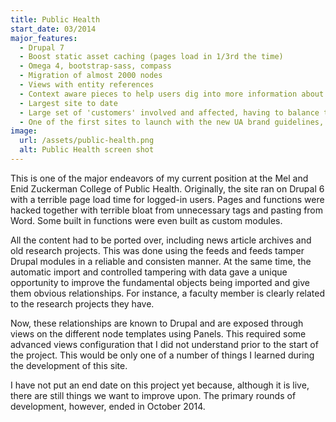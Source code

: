 ```yaml
---
title: Public Health
start_date: 03/2014
major_features:
  - Drupal 7
  - Boost static asset caching (pages load in 1/3rd the time)
  - Omega 4, bootstrap-sass, compass
  - Migration of almost 2000 nodes
  - Views with entity references
  - Context aware pieces to help users dig into more information about faculty, research areas, and research projects
  - Largest site to date
  - Large set of 'customers' involved and affected, having to balance their requests with each other and the reality of user experience.
  - One of the first sites to launch with the new UA brand guidelines, helping to shape standards before they were made.
image:
  url: /assets/public-health.png
  alt: Public Health screen shot
---
```


This is one of the major endeavors of my current position at the Mel and Enid
Zuckerman College of Public Health. Originally, the site ran on Drupal 6 with
a terrible page load time for logged-in users. Pages and functions were hacked
together with terrible bloat from unnecessary tags and pasting from Word. Some
built in functions were even built as custom modules.

All the content had to be ported over, including news article archives and old
research projects. This was done using the feeds and feeds tamper Drupal modules in a reliable and consisten manner.
At the same time, the automatic import and controlled tampering with data gave
a unique opportunity to improve the fundamental objects being imported and
give them obvious relationships. For instance, a faculty member is clearly
related to the research projects they have.

Now, these relationships are known to Drupal and are exposed through views on
the different node templates using Panels. This required some advanced views
configuration that I did not understand prior to the start of the project.
This would be only one of a number of things I learned during the development
of this site.

I have not put an end date on this project yet because, although it is live,
there are still things we want to improve upon. The primary rounds of
development, however, ended in October 2014.
